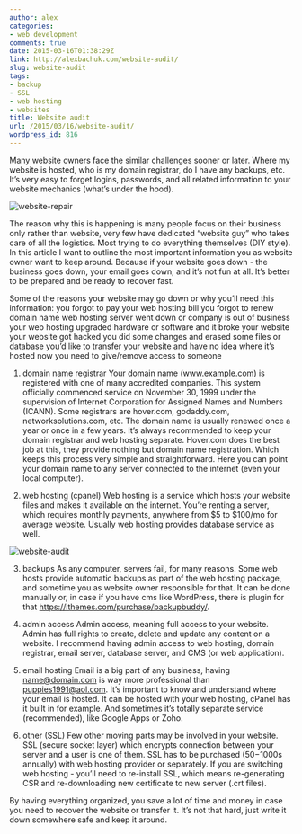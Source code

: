 ```yaml
---
author: alex
categories:
- web development
comments: true
date: 2015-03-16T01:38:29Z
link: http://alexbachuk.com/website-audit/
slug: website-audit
tags:
- backup
- SSL
- web hosting
- websites
title: Website audit
url: /2015/03/16/website-audit/
wordpress_id: 816
---
```


Many website owners face the similar challenges sooner or later. Where my website is hosted, who is my domain registrar, do I have any backups, etc. It’s very easy to forget logins, passwords, and all related information to your website mechanics (what’s under the hood).

![website-repair](http://alexbachuk.com/wp-content/uploads/2015/03/website-repair.jpg)

The reason why this is happening is many people focus on their business only rather than website, very few have dedicated “website guy” who takes care of all the logistics. Most trying to do everything themselves (DIY style). In this article I want to outline the most important information you as website owner want to keep around. Because if your website goes down - the business goes down, your email goes down, and it’s not fun at all. It’s better to be prepared and be ready to recover fast.

Some of the reasons your website may go down or why you’ll need this information:
you forgot to pay your web hosting bill
you forgot to renew domain name
web hosting server went down or company is out of business
your web hosting upgraded hardware or software and it broke your website
your website got hacked
you did some changes and erased some files or database
you’d like to transfer your website and have no idea where it’s hosted now
you need to give/remove access to someone

1) domain name registrar
Your domain name (www.example.com) is registered with one of many accredited companies. This system officially commenced service on November 30, 1999 under the supervision of Internet Corporation for Assigned Names and Numbers (ICANN). Some registrars are hover.com, godaddy.com, networksolutions.com, etc.
The domain name is usually renewed once a year or once in a few years. It’s always recommended to keep your domain registrar and web hosting separate. Hover.com does the best job at this, they provide nothing but domain name registration. Which keeps this process very simple and straightforward. Here you can point your domain name to any server connected to the internet (even your local computer).

2) web hosting (cpanel)
Web hosting is a service which hosts your website files and makes it available on the internet. You’re renting a server, which requires monthly payments, anywhere from $5 to $100/mo for average website. Usually web hosting provides database service as well.

![website-audit](http://alexbachuk.com/wp-content/uploads/2015/03/website-audit.jpg)

3) backups
As any computer, servers fail, for many reasons. Some web hosts provide automatic backups as part of the web hosting package, and sometime you as website owner responsible for that. It can be done manually or, in case if you have cms like WordPress, there is plugin for that https://ithemes.com/purchase/backupbuddy/.

4) admin access
Admin access, meaning full access to your website. Admin has full rights to create, delete and update any content on a website. I recommend having admin access to web hosting, domain registrar, email server, database server, and CMS (or web application).

5) email hosting
Email is a big part of any business, having name@domain.com is way more professional than puppies1991@aol.com. It’s important to know and understand where your email is hosted. It can be hosted with your web hosting, cPanel has it built in for example. And sometimes it’s totally separate service (recommended), like Google Apps or Zoho.

5) other (SSL)
Few other moving parts may be involved in your website. SSL (secure socket layer) which encrypts connection between your server and a user is one of them. SSL has to be purchased ($50-$1000s annually) with web hosting provider or separately. If you are switching web hosting - you’ll need to re-install SSL, which means re-generating CSR and re-downloading new certificate to new server (.crt files).

By having everything organized, you save a lot of time and money in case you need to recover the website or transfer it. It’s not that hard, just write it down somewhere safe and keep it around. 
